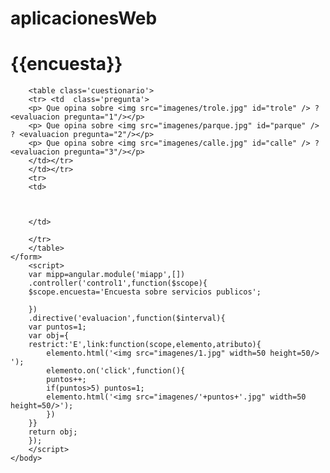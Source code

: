 # aplicacionesWeb
<html ng-app="miapp">
<head>
<meta charset="UTF-8">
<script src="D:/web/angular-1.5.8/angular.min.js"></script>
<style>
.iconoEvaluacion{width:50px}
#parque{
width:150px;
}
#trole{
width:150px;
}
#calle{
width:150px;
}

</style>
<script>
function mostrarIcono(){
var p=document.getElementById("puntos");
p.addEventListener('change',function(){
var valor=document.getElementById("puntos").value;
var cara=document.getElementById("cara").innerHTML=valor;
});

}

</script>
</head>
	<body ng-controller='control1'>
	<h1>{{encuesta}}</h1>
	<form>
		
		<table class='cuestionario'>
		<tr> <td  class='pregunta'>
		<p> Que opina sobre <img src="imagenes/trole.jpg" id="trole" /> ? <evaluacion pregunta="1"/></p> 
		<p> Que opina sobre <img src="imagenes/parque.jpg" id="parque" /> ? <evaluacion pregunta="2"/></p>
		<p> Que opina sobre <img src="imagenes/calle.jpg" id="calle" /> ? <evaluacion pregunta="3"/></p> 
		</td></tr>		
		</td></tr>
		<tr>
		<td>
		
		
		
		</td>
		
		</tr>
		</table>
	</form>
		<script> 
		var mipp=angular.module('miapp',[])
		.controller('control1',function($scope){
		$scope.encuesta='Encuesta sobre servicios publicos';
		
		})
		.directive('evaluacion',function($interval){
		var puntos=1;
		var obj={
		restrict:'E',link:function(scope,elemento,atributo){
			elemento.html('<img src="imagenes/1.jpg" width=50 height=50/> ');
			elemento.on('click',function(){
			puntos++;
			if(puntos>5) puntos=1;
			elemento.html('<img src="imagenes/'+puntos+'.jpg" width=50 height=50/>');
			})
		}}
		return obj;
		});
		</script>
	</body>
</html>
